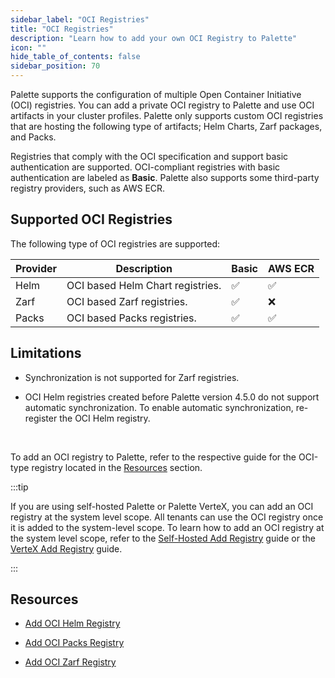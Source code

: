```yaml
---
sidebar_label: "OCI Registries"
title: "OCI Registries"
description: "Learn how to add your own OCI Registry to Palette"
icon: ""
hide_table_of_contents: false
sidebar_position: 70
---
```


Palette supports the configuration of multiple Open Container Initiative (OCI) registries. You can add a private OCI
registry to Palette and use OCI artifacts in your cluster profiles. Palette only supports custom OCI registries that are
hosting the following type of artifacts; Helm Charts, Zarf packages, and Packs.

Registries that comply with the OCI specification and support basic authentication are supported. OCI-compliant
registries with basic authentication are labeled as **Basic**. Palette also supports some third-party registry
providers, such as AWS ECR.

## Supported OCI Registries

The following type of OCI registries are supported:

| **Provider** | **Description**                  | **Basic** | **AWS ECR** |
| ------------ | -------------------------------- | --------- | ----------- |
| Helm         | OCI based Helm Chart registries. | ✅        | ✅          |
| Zarf         | OCI based Zarf registries.       | ✅        | ❌          |
| Packs        | OCI based Packs registries.      | ✅        | ✅          |

## Limitations

- Synchronization is not supported for Zarf registries.

- OCI Helm registries created before Palette version 4.5.0 do not support automatic synchronization. To enable automatic
  synchronization, re-register the OCI Helm registry.

<br />

To add an OCI registry to Palette, refer to the respective guide for the OCI-type registry located in the
[Resources](#resources) section.

:::tip

If you are using self-hosted Palette or Palette VerteX, you can add an OCI registry at the system level scope. All
tenants can use the OCI registry once it is added to the system-level scope. To learn how to add an OCI registry at the
system level scope, refer to the
[Self-Hosted Add Registry](../../../enterprise-version/system-management/add-registry.md) guide or the
[VerteX Add Registry](../../../vertex/system-management/add-registry.md) guide.

:::

## Resources

- [Add OCI Helm Registry](./add-oci-helm.md)

- [Add OCI Packs Registry](./add-oci-packs.md)

- [Add OCI Zarf Registry](./oci-registry.md)
